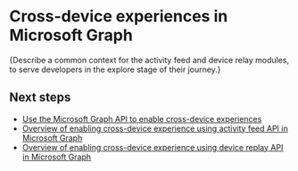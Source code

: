 # Cross-device experiences in Microsoft Graph

{Describe a common context for the activity feed and device relay modules, to serve developers in the explore stage of their journey.}

## Next steps

- [Use the Microsoft Graph API to enable cross-device experiences](../api-reference/beta/resources/cross-device-reference-overview.md)
- [Overview of enabling cross-device experience using activity feed API in Microsoft Graph](activity-feed-concept-overview.md)
- [Overview of enabling cross-device experience using device replay API in Microsoft Graph](device-relay-concept-overview.md)